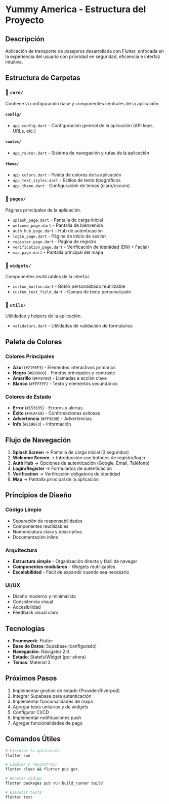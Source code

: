 # Yummy America - Estructura del Proyecto

## Descripción

Aplicación de transporte de pasajeros desarrollada con Flutter, enfocada en la experiencia del usuario con prioridad en seguridad, eficiencia e interfaz intuitiva.

## Estructura de Carpetas

### 📁 `core/`

Contiene la configuración base y componentes centrales de la aplicación.

#### `config/`

- `app_config.dart` - Configuración general de la aplicación (API keys, URLs, etc.)

#### `routes/`

- `app_router.dart` - Sistema de navegación y rutas de la aplicación

#### `theme/`

- `app_colors.dart` - Paleta de colores de la aplicación
- `app_text_styles.dart` - Estilos de texto tipográficos
- `app_theme.dart` - Configuración de temas (claro/oscuro)

### 📁 `pages/`

Páginas principales de la aplicación.

- `splash_page.dart` - Pantalla de carga inicial
- `welcome_page.dart` - Pantalla de bienvenida
- `auth_hub_page.dart` - Hub de autenticación
- `login_page.dart` - Página de inicio de sesión
- `register_page.dart` - Página de registro
- `verification_page.dart` - Verificación de identidad (DNI + Facial)
- `map_page.dart` - Pantalla principal del mapa

### 📁 `widgets/`

Componentes reutilizables de la interfaz.

- `custom_button.dart` - Botón personalizado reutilizable
- `custom_text_field.dart` - Campo de texto personalizado

### 📁 `utils/`

Utilidades y helpers de la aplicación.

- `validators.dart` - Utilidades de validación de formularios

## Paleta de Colores

### Colores Principales

- **Azul** (`#2196F3`) - Elementos interactivos primarios
- **Negro** (`#000000`) - Fondos principales y contraste
- **Amarillo** (`#FFD700`) - Llamadas a acción clave
- **Blanco** (`#FFFFFF`) - Texto y elementos secundarios

### Colores de Estado

- **Error** (`#E53935`) - Errores y alertas
- **Éxito** (`#4CAF50`) - Confirmaciones exitosas
- **Advertencia** (`#FF9800`) - Advertencias
- **Info** (`#2196F3`) - Información

## Flujo de Navegación

1. **Splash Screen** → Pantalla de carga inicial (3 segundos)
2. **Welcome Screen** → Introducción con botones de registro/login
3. **Auth Hub** → Opciones de autenticación (Google, Email, Teléfono)
4. **Login/Register** → Formularios de autenticación
5. **Verification** → Verificación obligatoria de identidad
6. **Map** → Pantalla principal de la aplicación

## Principios de Diseño

### Código Limpio

- Separación de responsabilidades
- Componentes reutilizables
- Nomenclatura clara y descriptiva
- Documentación inline

### Arquitectura

- **Estructura simple** - Organización directa y fácil de navegar
- **Componentes modulares** - Widgets reutilizables
- **Escalabilidad** - Fácil de expandir cuando sea necesario

### UI/UX

- Diseño moderno y minimalista
- Consistencia visual
- Accesibilidad
- Feedback visual claro

## Tecnologías

- **Framework**: Flutter
- **Base de Datos**: Supabase (configurado)
- **Navegación**: Navigator 2.0
- **Estado**: StatefulWidget (por ahora)
- **Temas**: Material 3

## Próximos Pasos

1. Implementar gestión de estado (Provider/Riverpod)
2. Integrar Supabase para autenticación
3. Implementar funcionalidades de mapa
4. Agregar tests unitarios y de widgets
5. Configurar CI/CD
6. Implementar notificaciones push
7. Agregar funcionalidades de pago

## Comandos Útiles

```bash
# Ejecutar la aplicación
flutter run

# Limpiar y reconstruir
flutter clean && flutter pub get

# Generar código
flutter packages pub run build_runner build

# Ejecutar tests
flutter test
```
